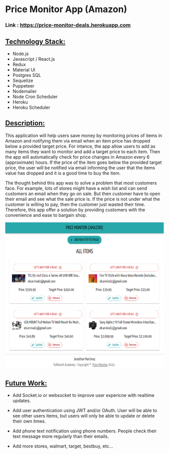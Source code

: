 
# Price Monitor App (Amazon)

### __Link__ : https://price-monitor-deals.herokuapp.com

## <u> Technology Stack: </u>
* Node.js
* Javascript / React.js
* Redux
* Material UI
* Postgres SQL
* Sequelize
* Puppeteer
* Nodemailer
* Node Cron Scheduler
* Heroku
* Heroku Scheduler

## <u> Description: </u>
This application will help users save money by monitoring prices of items in Amazon and notifying them via email when an item price has dropped below a provided target price. For intance, the app allow users to add as many items they want to monitor and add a target price to each item. Then the app will automatically check for price changes in Amazon every 6 (approximate) hours. If the price of the item goes below the provided target price, the user will be notified via email informing the user that the items value has dropped and it is a good time to buy the item. 

The thought behind this app was to solve a problem that most customers face. For example, lots of stores might have a wish list and can send customers an email when they go on sale. But then customer have to open their email and see what the sale price is. If the price is not under what the customer is willing to pay, then the customer just wasted their time. Therefore, this app offer a solution by providing customers with the convenience and ease to bargain shop.

<p align="center">
  <img width="800" src="App-UI.png">
</p>
<!-- ![App User Interface](App-UI.png) -->

## <u> Future Work: </u>
* Add Socket.io or websocket to improve user expericne with realtime updates.

* Add user authentication using JWT and/or OAuth. User will be able to see other users items, but users will only be able to update or delete their own itmes.

* Add phone text notification using phone numbers. People check their text message more regularly than their emails.

* Add more stores, walmart, target, bestbuy, etc...